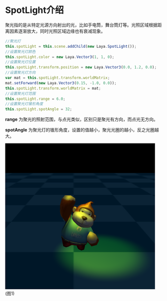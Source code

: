 # SpotLight介绍

聚光指的是从特定光源方向射出的光，比如手电筒，舞台筒灯等。光照区域根据距离因素逐渐放大，同时光照区域边缘也有衰减现象。

```typescript
//聚光灯
this.spotLight = this.scene.addChild(new Laya.SpotLight());
//设置聚光灯颜色
this.spotLight.color = new Laya.Vector3(1, 1, 0);
//设置聚光灯位置
this.spotLight.transform.position = new Laya.Vector3(0.0, 1.2, 0.0);
//设置聚光灯方向
var mat = this.spotLight.transform.worldMatrix;
mat.setForward(new Laya.Vector3(0.15, -1.0, 0.0));
this.spotLight.transform.worldMatrix = mat;
//设置聚光灯范围
this.spotLight.range = 6.0;
//设置聚光灯锥形角度
this.spotLight.spotAngle = 32;
```

**range** 为聚光的照射范围，与点光类似，区别只是聚光有方向，而点光无方向。

**spotAngle** 为聚光灯的锥形角度，设置的值越小，聚光光圈的越小，反之光圈越大。

![](img/1.png)<br>(图1)

​	